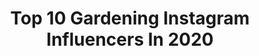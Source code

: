 ---
title: Top 10 Gardening Instagram Influencers In 2020
description: >-
  Find top gardening Instagram influencers in 2020. Most popular hashtags: #homedecor #garden #autumn.
platform: Instagram
hits: 2486
text_top: See the best Instagram influencers on inBeat.
text_bottom: inBeat aggregates 2486 Instagram influencers like this for you to pitch.
profiles:
  - username: "seldabelda"
    fullname: >-
      anna aromin | ↟ pnw ↟
    bio: >-
      artist ⎜ wife ⎜ mother ⎜ seeker of everyday magic lover of vintage lenses & gardening other work: @allnaturebyanna creator of @thegalleryoflight
    location: "United States"
    followers: 34042
    engagement: 337
    commentsToLikes: 0.098448
    id: ck14kkiiwpyiz0i19q3we0t10
    verified: false
    hashtags: "#freelensed, #vintagelens, #bnw, #talesofthemoment"
  - username: "theladywholunches"
    fullname: >-
      Jenna Ingalls
    bio: >-
      knitting, sewing, sometimes gardening Oakland, California she/her
    location: "United States"
    followers: 5323
    engagement: 1285
    commentsToLikes: 0.075316
    id: ck5zobjeqq6wu0i146qvnwtx8
    verified: false
    hashtags: "#handknitsweater, #maternitycapsulewardrobe, #fatsewingclub, #maternitysewing"
  - username: "aara.lee"
    fullname: >-
      Aara Lee
    bio: >-
      I’m Aara! 🌱 ❝ i may be small, but i can fly ❞ 143 cm, mixed Thai, bi/nb forest imp cosplay 🎭 writing 📖 dnd ⚔️ gardening 🌼
    location: "United States"
    followers: 19159
    engagement: 853
    commentsToLikes: 0.028131
    id: ck138fffifza10i199jsto5os
    verified: false
    hashtags: "#felixcosplay, #felixhugofraldarius, #myheroacademia, #dungeonsanddragons"
  - username: "keerthanamurthy11"
    fullname: >-
      Keerthana
    bio: >-
      Making my way into balcony gardening-Interior Snacker-Desperate to live sustainably
    location: "United States"
    followers: 2268
    engagement: 2770
    commentsToLikes: 0.168940
    id: ckapc48492eih0i7874qsm2ur
    verified: false
    hashtags: "#indianplantcommunity, #greenlover, #mydesiswag, #love"
  - username: "tarahurstdesign"
    fullname: >-
      Tara Hurst
    bio: >-
      creative director on the west coast. home, food, gardening & bertie.
    location: "Canada"
    followers: 6957
    engagement: 415
    commentsToLikes: 0.044231
    id: ck5hrp4etv8n80i11qlnc4g63
    verified: false
    hashtags: ""
  - username: "bbhiral"
    fullname: >-
      Hiral Bhatia
    bio: >-
      Hair Artist| Treks, Travel n Adventure @barefeet_topknot Treehugger | Artist | Botany and Gardening | Dogmom |Mumbai jubin@viniyardfilms.com
    location: "India"
    followers: 50959
    engagement: 145
    commentsToLikes: 0.018850
    id: ck5hfc7wrwsx10i11vi0v5wn4
    verified: false
    hashtags: "#texture, #kiaraadvani, #macramewallhanging, #hiralbhatia"
  - username: "jessbburbridge"
    fullname: >-
      J e s s  B u r b r i d g e 🌿
    bio: >-
      Photographer | Multidisciplinary Artist Mama to Nigel & Kavi, Mrs. @oteil_burbridge Lover of traveling, adventure, music & gardening. 📍Boca Raton, FL
    location: "United States"
    followers: 8330
    engagement: 1302
    commentsToLikes: 0.084472
    id: ckap23hkqx7pi0i78bsan5lea
    verified: false
    hashtags: "#southfloridakids, #porcelainsculpture, #adoptionislove, #ceramicart"
  - username: "susanbranchauthor"
    fullname: >-
      Susan Branch
    bio: >-
      Happy gene, New York Times best-selling author, #watercolor artist, love Joe, girlfriends, cooking & gardening, riding train and England too.💞
    location: "United States"
    followers: 21987
    engagement: 1018
    commentsToLikes: 0.061204
    id: ck1389sscf72z0i192iuuxwfu
    verified: false
    hashtags: "#pandemic, #wearamask, #marthasvineyard, #fruitsaladyummyyummy"
  - username: "ellenjokikunnas"
    fullname: >-
      Ellen Jokikunnas
    bio: >-
      Radio @helmiradio morning show TV host @nelonen ✨ Life is about art, furniture refurbish and gardening collab: ellen.jokikunnas@nelonenmedia.fi
    location: "Finland"
    followers: 25592
    engagement: 681
    commentsToLikes: 0.071656
    id: ck13bo3nrwcgd0i19f66cok1s
    verified: false
    hashtags: "#reinothegreat, #primacat, #farmisuomi, #plywoodfloors"
  - username: "flowersandlifestylebymargot"
    fullname: >-
      Karen
    bio: >-
      Sharing my love for flowers, gardening, food and interior design Saffron Walden, UK based Floral designs available online #followeverythingmargot 👇
    location: ""
    followers: 7465
    engagement: 1047
    commentsToLikes: 0.341814
    id: ckap97jgerhhr0i78fk0gsl5u
    verified: false
    hashtags: "#bouquet, #stopandsmelltheroses, #fall, #brightensmyday"
---